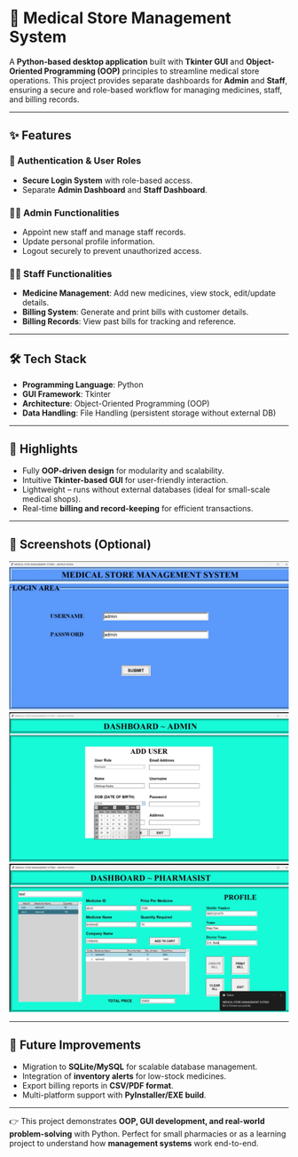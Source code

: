 # 🏥 Medical Store Management System  

A **Python-based desktop application** built with **Tkinter GUI** and **Object-Oriented Programming (OOP)** principles to streamline medical store operations. This project provides separate dashboards for **Admin** and **Staff**, ensuring a secure and role-based workflow for managing medicines, staff, and billing records.  

---

## ✨ Features  

### 🔑 Authentication & User Roles  
- **Secure Login System** with role-based access.  
- Separate **Admin Dashboard** and **Staff Dashboard**.  

### 👨‍💼 Admin Functionalities  
- Appoint new staff and manage staff records.  
- Update personal profile information.  
- Logout securely to prevent unauthorized access.  

### 👩‍⚕️ Staff Functionalities  
- **Medicine Management**: Add new medicines, view stock, edit/update details.  
- **Billing System**: Generate and print bills with customer details.  
- **Billing Records**: View past bills for tracking and reference.  

---

## 🛠️ Tech Stack  
- **Programming Language**: Python  
- **GUI Framework**: Tkinter  
- **Architecture**: Object-Oriented Programming (OOP)  
- **Data Handling**: File Handling (persistent storage without external DB)  

---

## 🚀 Highlights  
- Fully **OOP-driven design** for modularity and scalability.  
- Intuitive **Tkinter-based GUI** for user-friendly interaction.  
- Lightweight – runs without external databases (ideal for small-scale medical shops).  
- Real-time **billing and record-keeping** for efficient transactions.  

---

## 📸 Screenshots (Optional)  
![Login Page Image](Photos/Login%20Dashboard.png)
![Add User Image](Photos/Add%20User.png)
![Billing Area Image](Photos/Billing%20Area.png)
 

---

## 🎯 Future Improvements  
- Migration to **SQLite/MySQL** for scalable database management.  
- Integration of **inventory alerts** for low-stock medicines.  
- Export billing reports in **CSV/PDF format**.  
- Multi-platform support with **PyInstaller/EXE build**.  

---

👉 This project demonstrates **OOP, GUI development, and real-world problem-solving** with Python. Perfect for small pharmacies or as a learning project to understand how **management systems** work end-to-end.  
